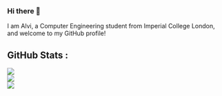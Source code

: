 ### Hi there 👋

I am Alvi, a Computer Engineering student from Imperial College London, and welcome to my GitHub profile!

## GitHub Stats :
![](https://github-readme-stats.vercel.app/api?username=alvi-codes&theme=gruvbox_light=false&include_all_commits=false&count_private=true&disable_animations=false)<br/>
![](https://github-readme-streak-stats.herokuapp.com/?user=alvi-codes&theme=gotham&hide_border=false)<br/>
![](https://github-readme-stats.vercel.app/api/top-langs/?username=alvi-codes&theme=gotham&hide_border=false&include_all_commits=true&count_private=true&layout=compact)
